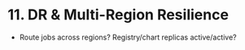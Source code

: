 # 11. DR & Multi-Region Resilience
- Route jobs across regions? Registry/chart replicas active/active?
